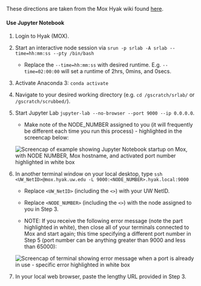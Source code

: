 These directions are taken from the Mox Hyak wiki found [here](https://hyak.uw.edu/docs/tools/jupyter/).

#### Use Jupyter Notebook

1. Login to Hyak (MOX).

2. Start an interactive node session via `srun -p srlab -A srlab --time=hh:mm:ss --pty /bin/bash`

    - Replace the `--time=hh:mm:ss` with desired runtime. E.g. `--time=02:00:00` will set a runtime of 2hrs, 0mins, and 0secs.

3. Activate Anaconda 3: `conda activate`

4. Navigate to your desired working directory (e.g. `cd /gscratch/srlab/` or `/gscratch/scrubbed/`).

5. Start Jupyter Lab `jupyter-lab --no-browser --port 9000 --ip 0.0.0.0`.

    - Make note of the NODE_NUMBER assigned to you (it will frequently be different each time you run this process) - highlighted in the screencap below:

    ![Screencap of example showing Jupyter Notebook startup on Mox, with NODE NUMBER, Mox hostname, and activated port number highlighted in white box](https://github.com/RobertsLab/resources/blob/master/img/mox-jupyter_lab-node_and_port.png?raw=true)

6. In another terminal window on your local desktop, type `ssh <UW_NetID>@mox.hyak.uw.edu -L 9000:<NODE_NUMBER>.hyak.local:9000`

    - Replace `<UW_NetID>` (including the `<>`) with your UW NetID.

    - Replace `<NODE_NUMBER>` (including the `<>`) with the node assigned to you in Step 3.

    - NOTE: If you receive the following error message (note the part highlighted in white), then close all of your terminals connected to Mox and start again; this time specifying a different port number in Step 5 (port number can be anything greater than 9000 and less than 65000):

    ![Screencap of terminal showing error message when a port is already in use - specific error highlighted in white box](https://github.com/RobertsLab/resources/blob/master/img/mox-jupyter_lab-port_already_in_use.png?raw=true)

7. In your local web browser, paste the lengthy URL provided in Step 3.

